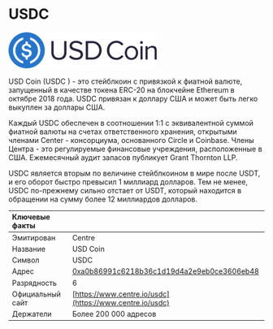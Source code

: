 # USDC

![](../../.gitbook/assets/usdc-coin-bd351fb779%20%281%29.png)

USD Coin  \(USDC \) - это стейблкоин с привязкой к фиатной валюте, запущенный в качестве токена ERC-20 на блокчейне Ethereum в октябре 2018 года. USDC привязан к доллару США и может быть легко выкуплен за доллары США.

Каждый USDC обеспечен в соотношении 1:1 с эквивалентной суммой фиатной валюты на счетах ответственного хранения, открытыми членами Center - консорциума, основанного Circle и Coinbase. Члены Центра - это регулируемые финансовые учреждения, расположенные в США. Ежемесячный аудит запасов публикует Grant Thornton LLP.

USDC является вторым по величине стейблкоином в мире после USDT, и его оборот быстро превысил 1 миллиард долларов. Тем не менее, USDC по-прежнему сильно отстает от USDT, который находится в обращении на сумму более 12 миллиардов долларов.

| Ключевые факты |  |
| :--- | :--- |
| Эмитирован | Centre |
| Название | USD Coin |
| Символ | USDC |
| Адрес | [0xa0b86991c6218b36c1d19d4a2e9eb0ce3606eb48](https://etherscan.io/token/0xa0b86991c6218b36c1d19d4a2e9eb0ce3606eb48) |
| Разрядность | 6 |
| Официальный сайт | [https://www.centre.io/usdc](https://www.centre.io/usdc) |
| Держатели | Более 200 000 адресов |

